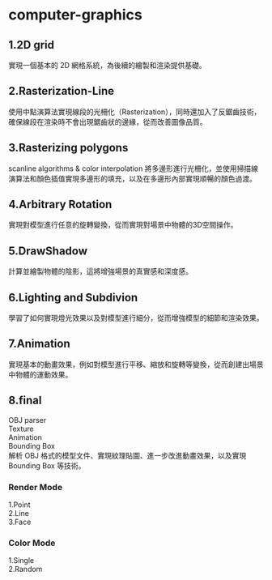 # computer-graphics
## 1.2D grid
實現一個基本的 2D 網格系統，為後續的繪製和渲染提供基礎。
## 2.Rasterization-Line
使用中點演算法實現線段的光柵化（Rasterization），同時還加入了反鋸齒技術，確保線段在渲染時不會出現鋸齒狀的邊緣，從而改善圖像品質。
## 3.Rasterizing polygons
scanline algorithms & color interpolation
將多邊形進行光柵化，並使用掃描線演算法和顏色插值實現多邊形的填充，以及在多邊形內部實現順暢的顏色過渡。
## 4.Arbitrary Rotation
實現對模型進行任意的旋轉變換，從而實現對場景中物體的3D空間操作。
## 5.DrawShadow
計算並繪製物體的陰影，這將增強場景的真實感和深度感。
## 6.Lighting and Subdivion
學習了如何實現燈光效果以及對模型進行細分，從而增強模型的細節和渲染效果。
## 7.Animation
實現基本的動畫效果，例如對模型進行平移、縮放和旋轉等變換，從而創建出場景中物體的運動效果。
## 8.final
OBJ parser  
Texture  
Animation  
Bounding Box  
解析 OBJ 格式的模型文件、實現紋理貼圖、進一步改進動畫效果，以及實現 Bounding Box 等技術。
### Render Mode
1.Point  
2.Line  
3.Face  
### Color Mode
1.Single  
2.Random  
